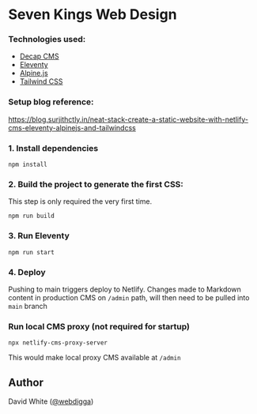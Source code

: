 # Seven Kings Web Design

### Technologies used:

- [Decap CMS](https://decapcms.org/)
- [Eleventy](https://www.11ty.dev/)
- [Alpine.js](https://github.com/alpinejs/alpine)
- [Tailwind CSS](https://tailwindcss.com/)

### Setup blog reference:

https://blog.surjithctly.in/neat-stack-create-a-static-website-with-netlify-cms-eleventy-alpinejs-and-tailwindcss


### 1\. Install dependencies

```
npm install
```

### 2\. Build the project to generate the first CSS:

This step is only required the very first time.

```
npm run build
```

### 3\. Run Eleventy

```
npm run start
```

### 4\. Deploy

Pushing to main triggers deploy to Netlify. Changes made to Markdown content in production CMS on `/admin` path, will then need to be pulled into `main` branch

### Run local CMS proxy (not required for startup)

```
npx netlify-cms-proxy-server
```

This would make local proxy CMS available at `/admin`

## Author

David White ([@webdigga](https://github.com/webdigga/))
